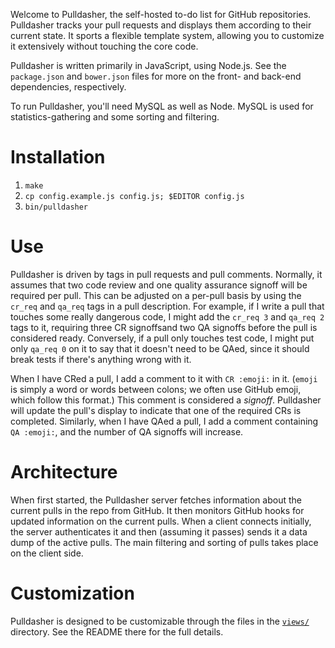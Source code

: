 Welcome to Pulldasher, the self-hosted to-do list for GitHub repositories.
Pulldasher tracks your pull requests and displays them according to their
current state. It sports a flexible template system, allowing you to customize
it extensively without touching the core code.

Pulldasher is written primarily in JavaScript, using Node.js. See the
`package.json` and `bower.json` files for more on the front- and back-end
dependencies, respectively.

To run Pulldasher, you'll need MySQL as well as Node. MySQL is used for
statistics-gathering and some sorting and filtering.

# Installation
1. `make`
2. `cp config.example.js config.js; $EDITOR config.js`
3. `bin/pulldasher`

# Use
Pulldasher is driven by tags in pull requests and pull comments. Normally, it
assumes that two code review and one quality assurance signoff will be
required per pull. This can be adjusted on a per-pull basis by using the
`cr_req` and `qa_req` tags in a pull description. For example, if I write a
pull that touches some really dangerous code, I might add the `cr_req 3` and
`qa_req 2` tags to it, requiring three CR signoffsand two QA signoffs before
the pull is considered ready. Conversely, if a pull only touches test code, I
might put only `qa_req 0` on it to say that it doesn't need to be QAed, since
it should break tests if there's anything wrong with it.

When I have CRed a pull, I add a comment to it with `CR :emoji:` in it.
(`emoji` is simply a word or words between colons; we often use GitHub emoji,
which follow this format.) This comment is considered a _signoff_. Pulldasher
will update the pull's display to indicate that one of the required CRs is
completed.  Similarly, when I have QAed a pull, I add a comment containing `QA
:emoji:`, and the number of QA signoffs will increase.

# Architecture
When first started, the Pulldasher server fetches information about the current
pulls in the repo from GitHub. It then monitors GitHub hooks for updated
information on the current pulls. When a client connects initially, the server
authenticates it and then (assuming it passes) sends it a data dump of the
active pulls.  The main filtering and sorting of pulls takes place on the client
side.

# Customization
Pulldasher is designed to be customizable through the files in the
[`views/`](views/) directory. See the README there for the full details.

